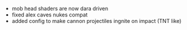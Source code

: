 - mob head shaders are now dara driven
- fixed alex caves nukes compat
- added config to make cannon projectiles ingnite on impact (TNT like)
